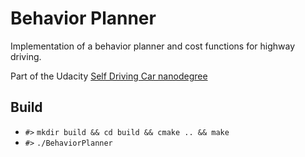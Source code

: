 # Behavior Planner

Implementation of a behavior planner and cost functions for highway driving.

Part of the Udacity [Self Driving Car nanodegree](https://udacity.com/course/self-driving-car-engineer-nanodegree--nd013)

## Build
- `#>` `mkdir build && cd build && cmake .. && make`
- `#>` `./BehaviorPlanner`

